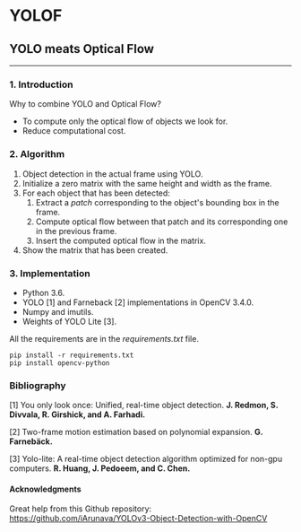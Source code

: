 # YOLOF

## YOLO meats Optical Flow

---

### 1. Introduction

Why to combine YOLO and Optical Flow?

- To compute only the optical flow of objects we look for.
- Reduce computational cost.

### 2. Algorithm

1. Object detection in the actual frame using YOLO.
2. Initialize a zero matrix with the same height and width as the frame.
3. For each object that has been detected:
   1. Extract a *patch* corresponding to the object's bounding box in the frame.
   2. Compute optical flow between that patch and its corresponding one in the previous frame.
   3. Insert the computed optical flow in the matrix.
4. Show the matrix that has been created.

### 3. Implementation

- Python 3.6.
- YOLO [1] and Farneback [2] implementations in OpenCV 3.4.0.
- Numpy and imutils.
- Weights of YOLO Lite [3].

All the requirements are in the *requirements.txt* file.

```
pip install -r requirements.txt
pip install opencv-python
```

### Bibliography

[1] You only look once: Unified, real-time object detection. **J. Redmon, S. Divvala, R. Girshick, and A. Farhadi.**

[2] Two-frame motion estimation based on polynomial expansion. **G. Farnebäck.**

[3] Yolo-lite: A real-time object detection algorithm optimized for non-gpu computers. **R. Huang, J. Pedoeem, and C. Chen.**

#### Acknowledgments

Great help from this Github repository: https://github.com/iArunava/YOLOv3-Object-Detection-with-OpenCV

